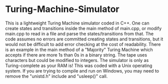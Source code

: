 # Turing-Machine-Simulator
This is a lightweight Turing Machine simulator coded in C++. One can create states and transitions inside the main method of main.cpp, or modify main.cpp to read in a file and parse the states/transitions from that. The code assumes no errors are committed creating states and transitions, but it would not be difficult to add error checking at the cost of readability. There is an example in the main method of a "Majority" Turing Machine which accepts if there are more 1s than 0s in a binary string. The tape uses characters but could be modified to integers. The simulator is only as Turing-complete as your RAM is!
This was coded with a Unix operating system. If you are trying to compile and run on Windows, you may need to remove the "unistd.h" include and "usleep()" call.
